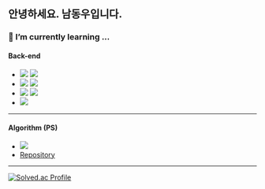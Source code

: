 ## 안녕하세요. **남동우**입니다.
### 🌱 I’m currently learning ...
#### Back-end
* <img src="https://img.shields.io/badge/spring-6DB33F.svg?style=for-the-badge&logo=spring&logoColor=white"/> <img src="https://img.shields.io/badge/java-orange.svg?style=for-the-badge&logo=Java&logoColor=black"/> 
*  <img src="https://img.shields.io/badge/django-092E20.svg?style=for-the-badge&logo=django&logoColor=white"/> <img src="https://img.shields.io/badge/python-3776AB.svg?&style=for-the-badge&logo=python&logoColor=white"/>
* <img src="https://img.shields.io/badge/linux-FCC624.svg?style=for-the-badge&logo=linux&logoColor=black"/> <img src="https://img.shields.io/badge/amazon%20web%20service-FF9900.svg?style=for-the-badge&logo=amazon%20aws&logoColor="/> 
* <img src="https://img.shields.io/badge/mysql-4479A1.svg?style=for-the-badge&logo=mysql&logoColor=white"/>
<hr>

#### Algorithm (PS) 
* <img src="https://img.shields.io/badge/python-3776AB.svg?&style=for-the-badge&logo=python&logoColor=white"/>
* [Repository](https://github.com/udonehn/Algorithm)
<hr>

 [![Solved.ac Profile](http://mazassumnida.wtf/api/v2/generate_badge?boj=udonehn)](https://solved.ac/udonehn/)
